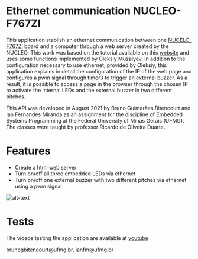 # Ethernet communication NUCLEO-F767ZI

This application stablish an ethernet communication between one [NUCELO-F767ZI](https://www.st.com/en/evaluation-tools/nucleo-f767zi.html) board and a computer through a web server created by the NUCLEO. This work was based on the tutorial available on this [website](http://ausleuchtung.ch/stm32-nucleo-f767zi-web-server/) and uses some functions implemented by Oleksiy Muzalyev. In addition to the configuration necessary to use ethernet, provided by Oleksiy, this application explains in detail the configuration of the IP of the web page and configures a pwm signal through timer3 to trigger an external buzzer. As a result, it is possible to access a page in the browser through the chosen IP to activate the internal LEDs and  the external buzzer in two different pitches.

This API was developed in August 2021 by Bruno Guimarães Bitencourt and Ian Fernandes Miranda as an assignment for the discipline of Embedded Systems Programming at the Federal University of Minas Gerais (UFMG). The classes were taught by professor Ricardo de Oliveira Duarte.

# Features
* Create a html web server 
* Turn on/off all three embedded LEDs via ethernet
* Turn on/off one external buzzer with two different pitches via ethernet using a pwm signal

![alt-text](https://github.com/ianfmir/Ethernet_application_stm32/blob/main/Test_LEDs.gif)

# Tests
The videos testing the application are available at [youtube](https://youtube.com/playlist?list=PL8WsQAWlkRIEzk8TU-czDBvDHBigMxnuq)


[brunogbitencourt@ufmg.br](mailto:brunogbitencourt@ufmg.br), [ianfm@ufmg.br](mailto:ianfm@ufmg.br)
